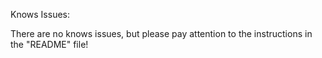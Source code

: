 Knows Issues:

There are no knows issues, but please pay attention to the instructions in the "README" file!